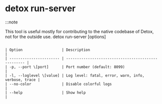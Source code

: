 # detox run-server

:::note

This tool is useful mostly for contributing to the native codebase of Detox, not for the outside use.
detox run-server [options]
```

| Option                  | Description                                         |
| ----------------------- | --------------------------------------------------- |
| -p, --port \[port]      | Port number (default: 8099)                         |
| -l, --loglevel \[value] | Log level: fatal, error, warn, info, verbose, trace |
| --no-color              | Disable colorful logs                               |
| --help                  | Show help                                           |
